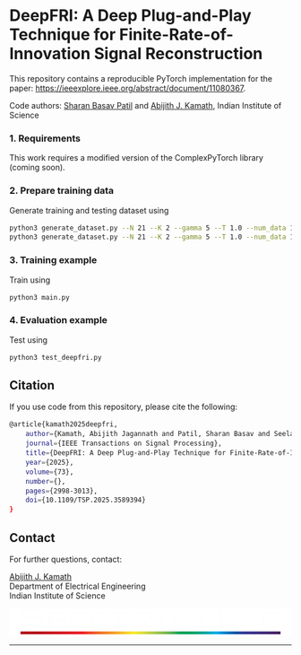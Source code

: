 # DeepFRI: A Deep Plug-and-Play Technique for Finite-Rate-of-Innovation Signal Reconstruction
This repository contains a reproducible PyTorch implementation for the paper: https://ieeexplore.ieee.org/abstract/document/11080367. 

Code authors:
[Sharan Basav Patil](mailto:sharanbasav23@gmail.com) and [Abijith J. Kamath](mailto:abijithj@iisc.ac.in), Indian Institute of Science

### 1. Requirements

This work requires a modified version of the ComplexPyTorch library (coming soon).

### 2. Prepare training data

Generate training and testing dataset using
``` bash
python3 generate_dataset.py --N 21 --K 2 --gamma 5 --T 1.0 --num_data 100000 --mode train
python3 generate_dataset.py --N 21 --K 2 --gamma 5 --T 1.0 --num_data 10000 --mode test

```

### 3. Training example

Train using
``` bash
python3 main.py
```

### 4. Evaluation example

Test using
``` bash
python3 test_deepfri.py
```

<!-- ### 5. Data and examples for ultrasound imaging -->

## Citation
If you use code from this repository, please cite the following:

``` bash
@article{kamath2025deepfri,
	author={Kamath, Abijith Jagannath and Patil, Sharan Basav and Seelamantula, Chandra Sekhar},
	journal={IEEE Transactions on Signal Processing}, 
	title={DeepFRI: A Deep Plug-and-Play Technique for Finite-Rate-of-Innovation Signal Reconstruction}, 
	year={2025},
	volume={73},
	number={},
	pages={2998-3013},
	doi={10.1109/TSP.2025.3589394}
}
```

## Contact

For further questions, contact:

[Abijith J. Kamath](mailto:abijithj@iisc.ac.in)<br>
Department of Electrical Engineering<br>
Indian Institute of Science

![Spectrum Lab logo](assets/spectrum.png)

---

